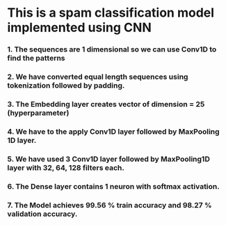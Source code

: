 # This is a spam classification model implemented using CNN
### 1. The sequences are 1 dimensional so we can use Conv1D to find the patterns
### 2. We have converted equal length sequences using tokenization followed by padding.
### 3. The Embedding layer creates vector of dimension = 25 (hyperparameter)
### 4. We have to the apply Conv1D layer followed by MaxPooling 1D layer.
### 5. We have used 3 Conv1D layer followed by MaxPooling1D layer with 32, 64, 128 filters each.
### 6. The Dense layer contains 1 neuron with softmax activation.
### 7. The Model achieves 99.56 % train accuracy and 98.27 % validation accuracy.
